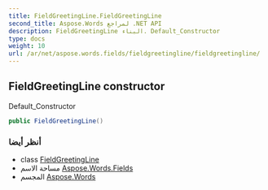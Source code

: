 ```yaml
---
title: FieldGreetingLine.FieldGreetingLine
second_title: Aspose.Words لمراجع .NET API
description: FieldGreetingLine البناء. Default_Constructor
type: docs
weight: 10
url: /ar/net/aspose.words.fields/fieldgreetingline/fieldgreetingline/
---
```

## FieldGreetingLine constructor

Default_Constructor

```csharp
public FieldGreetingLine()
```

### أنظر أيضا

* class [FieldGreetingLine](../)
* مساحة الاسم [Aspose.Words.Fields](../../fieldgreetingline/)
* المجسم [Aspose.Words](../../../)


